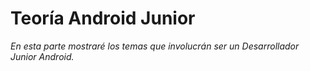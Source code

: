 # Teoría Android Junior

_En esta parte mostraré los temas que involucrán ser un Desarrollador Junior Android._
